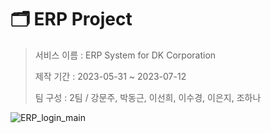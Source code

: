 # 🗂️ ERP Project 

> 서비스 이름 : ERP System for DK Corporation
>
> 제작 기간 : 2023-05-31 ~ 2023-07-12
>
> 팀 구성 : 2팀 / 강문주, 박동근, 이선희, 이수경, 이은지, 조하나



![ERP_login_main](https://github.com/code-sum/DK-ERP/assets/106902415/b55c61d4-9dcc-4739-ab80-324c6493b8d4)



